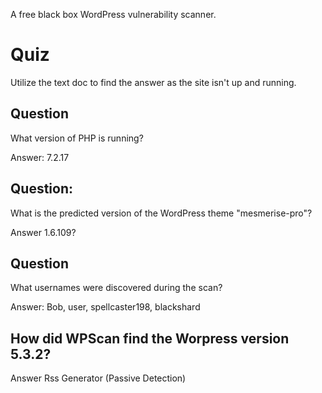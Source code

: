 A free black box WordPress vulnerability scanner.

# Quiz
Utilize the text doc to find the answer as the site isn't up and running. 

## Question
What version of PHP is running?

Answer: 7.2.17

## Question:
What is the predicted version of the WordPress theme "mesmerise-pro"?

Answer 1.6.109?  

## Question
What usernames were discovered during the scan?

Answer: Bob, user, spellcaster198, blackshard

## How did WPScan find the Worpress version 5.3.2?

Answer Rss Generator (Passive Detection)
